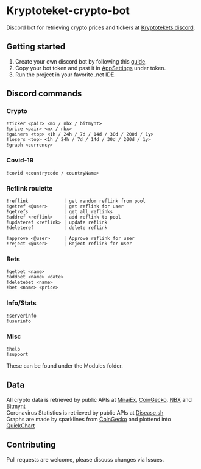 # Kryptoteket-crypto-bot
Discord bot for retrieving crypto prices and tickers at [Kryptotekets discord](https://discord.gg/heWSa5n).

## Getting started

1. Create your own discord bot by following this [guide](https://discordpy.readthedocs.io/en/latest/discord.html).
2. Copy your bot token and past it in [AppSettings](https://github.com/loekensgard/kryptoteket-crypto-bot/blob/master/Kryptoteket.Bot/appsettings.json) under token.
3. Run the project in your favorite .net IDE.

## Discord commands

### Crypto

```
!ticker <pair> <mx / nbx / bitmynt>
!price <pair> <mx / nbx>
!gainers <top> <1h / 24h / 7d / 14d / 30d / 200d / 1y>
!losers <top> <1h / 24h / 7d / 14d / 30d / 200d / 1y>
!graph <currency>
```

### Covid-19

```
!covid <countrycode / countryName>
```

### Reflink roulette

```
!reflink             | get random reflink from pool
!getref <@user>      | get reflink for user
!getrefs             | get all reflinks
!addref <reflink>    | add reflink to pool
!updateref <reflink> | update reflink
!deleteref           | delete reflink

!approve <@user>     | Approve reflink for user
!reject <@user>      | Reject reflink for user
```

### Bets

```
!getbet <name>
!addbet <name> <date>
!deletebet <name>
!bet <name> <price>
```

### Info/Stats

```
!serverinfo
!userinfo
```

### Misc

```
!help
!support
```

These can be found under the Modules folder.

## Data
All crypto data is retrieved by public APIs at [MiraiEx](https://developers.miraiex.com/), [CoinGecko](https://www.coingecko.com/), [NBX](https://nbx.com/) and [Bitmynt](https://bitmynt.no/)\
Coronavirus Statistics is retrieved by public APIs at [Disease.sh](https://disease.sh/docs/)\
Graphs are made by sparklines from [CoinGecko](https://www.coingecko.com/) and plottend into [QuickChart](https://quickchart.io/)

## Contributing
Pull requests are welcome, please discuss changes via Issues. 
